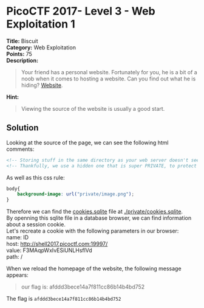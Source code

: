 # PicoCTF 2017- Level 3 - Web Exploitation 1

**Title:** Biscuit  
**Category:** Web Exploitation  
**Points:** 75  
**Description:**

>Your friend has a personal website. Fortunately for you, he is a bit of a noob when it comes to hosting a website. Can you find out what he is hiding? [Website](http://shell2017.picoctf.com:19997/).  

**Hint:**

>Viewing the source of the website is usually a good start.  

## Solution

Looking at the source of the page, we can see the following html comments:  
```html
<!-- Storing stuff in the same directory as your web server doesn't seem like a good idea -->  
<!-- Thankfully, we use a hidden one that is super PRIVATE, to protect our cookies.sqlite file -->  
```

As well as this css rule:  
```css
body{
    background-image: url("private/image.png");
}
```

Therefore we can find the [cookies.sqlite](cookies.sqlite) file at [./private/cookies.sqlite](http://shell2017.picoctf.com:19997/private/cookies.sqlite).  
By openning this sqlite file in a database browser, we can find information about a session cookie.  
Let's recreate a cookie with the following parameters in our browser:  
    name: ID  
    host: http://shell2017.picoctf.com:19997/  
    value: F3MAqpWxIvESiUNLHsflVd  
    path: /  


When we reload the homepage of the website, the following message appears:  
>our flag is: afddd3bece14a7f811cc86b14b4bd752  


The flag is `afddd3bece14a7f811cc86b14b4bd752`